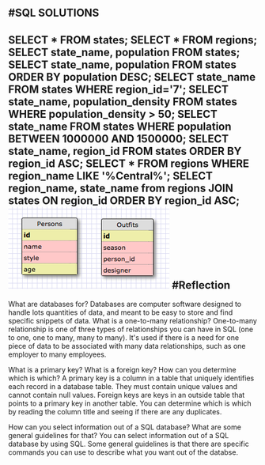 #SQL SOLUTIONS
----------------------
SELECT * FROM states;
SELECT * FROM regions;
SELECT state_name, population FROM states;
SELECT state_name, population FROM states ORDER BY population DESC;
SELECT state_name FROM states WHERE region_id='7';
SELECT state_name, population_density FROM states WHERE population_density > 50;
SELECT state_name FROM states WHERE population BETWEEN 1000000 AND 1500000;
SELECT state_name, region_id FROM states ORDER BY region_id ASC;
SELECT * FROM regions WHERE region_name LIKE '%Central%';
SELECT region_name, state_name from regions JOIN states ON region_id ORDER BY region_id ASC;
![GitHub Logo](./closet.png)
#Reflection
---------------------
What are databases for?
Databases are computer software designed to handle lots quantities of data, and meant to be easy to store and find specific snippets of data. 
What is a one-to-many relationship?
One-to-many relationship is one of three types of relationships you can have in SQL (one to one, one to many, many to many). It's used if there is a need for one piece of data to be associated with many data relationships, such as one employer to many employees. 


What is a primary key? What is a foreign key? How can you determine which is which?
A primary key is a column in a table that uniquely identifies each record in a database table. They must contain unique values and cannot contain null values. Foreign keys are keys in an outside table that points to a primary key in another table. You can determine which is which by reading the column title and seeing if there are any duplicates. 

How can you select information out of a SQL database? What are some general guidelines for that? You can select information out of a SQL database by using SQL. Some general guidelines is that there are specific commands you can use to describe what you want out of the databse. 